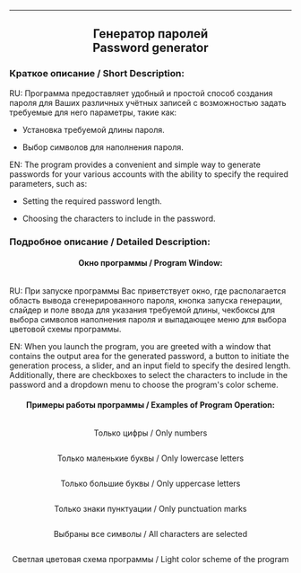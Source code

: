 <div id="header">
    <img src="https://github.com/AntsiferovPeter/AntsiferovPeter/blob/main/Images/Header.png" alt=""/>
</div>

___
<div id="description">
  <h2 align="center">Генератор паролей<br>Password generator</h2>
  <h3>Краткое описание / Short Description:</h3>
  <p>RU: Программа предоставляет удобный и простой способ создания пароля для Ваших различных учётных записей с возможностью задать требуемые для него параметры, такие как:</p>
  <ul>
    <li>
      <p>Установка требуемой длины пароля.</p>
    </li>
    <li>
      <p>Выбор символов для наполнения пароля.</p>
    </li>
  </ul>
  <p>EN: The program provides a convenient and simple way to generate passwords for your various accounts with the ability to specify the required parameters, such as:</p>
  <ul>
    <li>
      <p>Setting the required password length.</p>
    </li>
    <li>
      <p>Choosing the characters to include in the password.</p>
    </li>
  </ul>
  <h3>Подробное описание / Detailed Description:</h3>
  <div id="detailed_description" align="center">
    <h4>Окно программы / Program Window:</h4>
    <img src="https://github.com/AntsiferovPeter/PG/blob/main/Images/PG.png" alt=""/>
  </div>
  <p>RU: При запуске программы Вас приветствует окно, где располагается область вывода сгенерированного пароля, кнопка запуска генерации, слайдер и поле ввода для указания требуемой длины,
         чекбоксы для выбора символов наполнения пароля и выпадающее меню для выбора цветовой схемы программы.</p>
  <p>EN: When you launch the program, you are greeted with a window that contains the output area for the generated password, a button to initiate the generation process, a slider, and an           input field to specify the desired length. Additionally, there are checkboxes to select the characters to include in the password and a dropdown menu to choose the program's color          scheme.</p>
  <div id="detailed_description" align="center">
    <h4>Примеры работы программы / Examples of Program Operation:</h4>
    <img src="https://github.com/AntsiferovPeter/PG/blob/main/Images/PG_Number.png" alt=""/>
    <p>Только цифры / Only numbers</p>
    <img src="https://github.com/AntsiferovPeter/PG/blob/main/Images/PG_AZ_Lower.png" alt=""/>
    <p>Только маленькие буквы /  Only lowercase letters</p>
    <img src="https://github.com/AntsiferovPeter/PG/blob/main/Images/PG_AZ_Upper.png" alt=""/>
    <p>Только большие буквы /  Only uppercase letters</p>
    <img src="https://github.com/AntsiferovPeter/PG/blob/main/Images/PG_Symbol.png" alt=""/>
    <p>Только знаки пунктуации /  Only punctuation marks</p>
    <img src="https://github.com/AntsiferovPeter/PG/blob/main/Images/PG_All.png" alt=""/>
    <p>Выбраны все символы / All characters are selected</p>
    <img src="https://github.com/AntsiferovPeter/PG/blob/main/Images/PG_Light.png" alt=""/>
    <p>Светлая цветовая схема программы /  Light color scheme of the program</p>
  </div>
</div>
